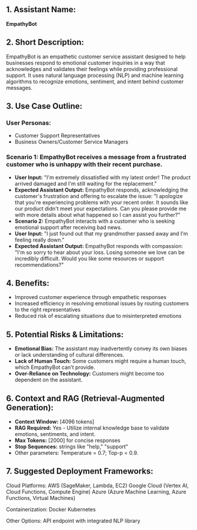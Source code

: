 ## 1. Assistant Name:

**EmpathyBot**

## 2. Short Description:

EmpathyBot is an empathetic customer service assistant designed to help businesses respond to emotional customer inquiries in a way that acknowledges and validates their feelings while providing professional support. It uses natural language processing (NLP) and machine learning algorithms to recognize emotions, sentiment, and intent behind customer messages.

## 3. Use Case Outline:

### User Personas:
*   Customer Support Representatives
*   Business Owners/Customer Service Managers

### Scenario 1: EmpathyBot receives a message from a frustrated customer who is unhappy with their recent purchase.
*   **User Input:** "I'm extremely dissatisfied with my latest order! The product arrived damaged and I'm still waiting for the replacement."
*   **Expected Assistant Output:** EmpathyBot responds, acknowledging the customer's frustration and offering to escalate the issue: "I apologize that you're experiencing problems with your recent order. It sounds like our product didn't meet your expectations. Can you please provide me with more details about what happened so I can assist you further?"
*   **Scenario 2:** EmpathyBot interacts with a customer who is seeking emotional support after receiving bad news.
*   **User Input:** "I just found out that my grandmother passed away and I'm feeling really down."
*   **Expected Assistant Output:** EmpathyBot responds with compassion: "I'm so sorry to hear about your loss. Losing someone we love can be incredibly difficult. Would you like some resources or support recommendations?"

## 4. Benefits:

*   Improved customer experience through empathetic responses
*   Increased efficiency in resolving emotional issues by routing customers to the right representatives
*   Reduced risk of escalating situations due to misinterpreted emotions

## 5. Potential Risks & Limitations:

*   **Emotional Bias:** The assistant may inadvertently convey its own biases or lack understanding of cultural differences.
*   **Lack of Human Touch:** Some customers might require a human touch, which EmpathyBot can't provide.
*   **Over-Reliance on Technology:** Customers might become too dependent on the assistant.

## 6. Context and RAG (Retrieval-Augmented Generation):

*   **Context Window:** [4096 tokens]
*   **RAG Required:** Yes - Utilize internal knowledge base to validate emotions, sentiments, and intent.
*   **Max Tokens:** [2000] for concise responses
*   **Stop Sequences:** strings like "help," "support"
*   Other parameters: Temperature = 0.7; Top-p = 0.9.

## 7. Suggested Deployment Frameworks:

Cloud Platforms:
AWS (SageMaker, Lambda, EC2)
Google Cloud (Vertex AI, Cloud Functions, Compute Engine)
Azure (Azure Machine Learning, Azure Functions, Virtual Machines)

Containerization:
Docker
Kubernetes

Other Options: API endpoint with integrated NLP library